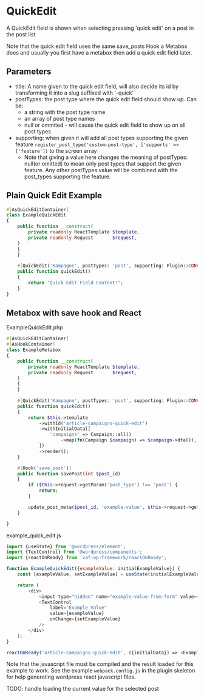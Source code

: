 # QuickEdit

A QuickEdit field is shown when selecting pressing 'quick edit' on a post in the post list

Note that the quick edit field uses the same save_posts Hook a Metabox does and usually you first have a metabox then
add a quick edit field later.

## Parameters

- title: A name given to the quick edit field, will also decide its id by transforming it into a slug suffixed with '-quick'
- postTypes: the post type where the quick edit field should show up. Can be:
  - a string with the post type name
  - an array of post type names
  - null or ommited - will cause the quick edit field to show up on all post types
- supporting: when given it will add all post types supporting the given feature
  `register_post_type('custom-post-type', ['supports' => ['feature'])` to the screen array
  - Note that giving a value here changes the meaning of postTypes: null(or omitted) to mean only post types that support
    the given feature. Any other postTypes value will be combined with the post_types supporting the feature.

## Plain Quick Edit Example

```php
#[AsQuickEditContainer]
class ExampleQuickEdit
{
    public function __construct(
        private readonly ReactTemplate $template,
        private readonly Request       $request,
    )
    {
    }
    
    #[QuickEdit('Kampagne', postTypes: 'post', supporting: Plugin::CONVERSIONS_POST_TYPE_FEATURE)]
    public function quickEdit()
    {
        return "Quick Edit Field Content!";
    }
}
```

## Metabox with save hook and React

ExampleQuickEdit.php
```php
#[AsQuickEditContainer]
#[AsHookContainer]
class ExampleMetabox
{
    public function __construct(
        private readonly ReactTemplate $template,
        private readonly Request       $request,
    )
    {
    }
    
    #[QuickEdit('Kampagne', postTypes: 'post', supporting: Plugin::CONVERSIONS_POST_TYPE_FEATURE)]
    public function quickEdit()
    {
        return $this->template
            ->withId('article-campaigns-quick-edit')
            ->withInitialData([
                'campaigns' => Campaign::all()
                    ->map(fn(Campaign $campaign) => $campaign->dta()),
            ])
            ->render();
    }

    #[Hook('save_post')]
    public function savePost(int $post_id)
    {
        if ($this->request->getParam('post_type') !== 'post') {
            return;
        }

        update_post_meta($post_id, 'example-value', $this->request->getParam('example-value-from-form');
    }

}
```

example_quick_edit.js
```javascript
import {useState} from '@wordpress/element';
import {TextControl} from '@wordpress/components';
import {reactOnReady} from 'vaf-wp-framework/reactOnReady';

function ExampleQuickEdit({exampleValue: initialExampleValue}) {
    const [exampleValue, setExampleValue] = useState(initialExampleValue);

    return (
        <div>
            <input type="hidden" name="example-value-from-form" value={exampleValue} />
            <TextControl
                label="Example Value"
                value={exampleValue}
                onChange={setExampleValue}
            />
        </div>
    );
}

reactOnReady('article-campaigns-quick-edit', ({initialData}) => <ExampleQuickEdit {...(initialData ?? {})} />);
```

Note that the javascript file must be compiled and the result loaded for this example to work. See the example
`webpack.config.js` in the plugin skeleton for help generating wordpress react javascript files.

TODO: handle loading the current value for the selected post
